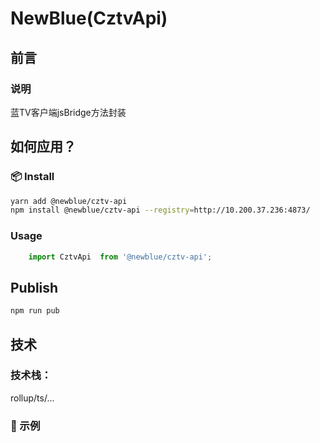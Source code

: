 # NewBlue(CztvApi)

## 前言

### 说明

蓝TV客户端jsBridge方法封装

## 如何应用？

### 📦 Install

```bash
yarn add @newblue/cztv-api
npm install @newblue/cztv-api --registry=http://10.200.37.236:4873/
```

### Usage

```js
    import CztvApi  from '@newblue/cztv-api';
```

## Publish

```bash
npm run pub
```

## 技术

### 技术栈：

rollup/ts/...

### 🔨 示例

```js
       
```
